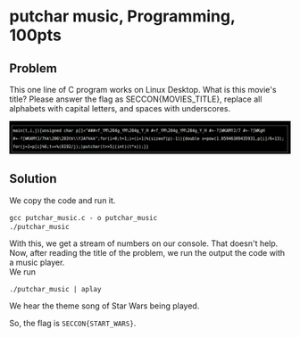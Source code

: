 # putchar music, Programming, 100pts

## Problem

This one line of C program works on Linux Desktop. What is this movie's title?
Please answer the flag as SECCON{MOVIES_TITLE}, replace all alphabets with capital letters, and spaces with underscores.

![](Images/PutcharProblem.png)

## Solution

We copy the code and run it.   
```
gcc putchar_music.c - o putchar_music
./putchar_music
```
With this, we get a stream of numbers on our console. That doesn't help. Now, after reading the title of the problem, we run the output the code with a music player.  
We run    
```
./putchar_music | aplay
```
We hear the theme song of Star Wars being played.

So, the flag is `SECCON{START_WARS}`.

